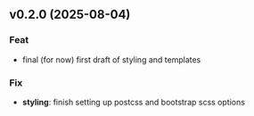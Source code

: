 ## v0.2.0 (2025-08-04)

### Feat

- final (for now) first draft of styling and templates

### Fix

- **styling**: finish setting up postcss and bootstrap scss options
